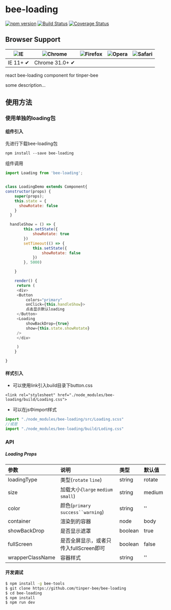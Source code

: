 # bee-loading

[![npm version](https://img.shields.io/npm/v/bee-loading.svg)](https://www.npmjs.com/package/bee-loading)
[![Build Status](https://img.shields.io/travis/tinper-bee/bee-loading/master.svg)](https://travis-ci.org/tinper-bee/bee-loading)
[![Coverage Status](https://coveralls.io/repos/github/tinper-bee/bee-loading/badge.svg?branch=master)](https://coveralls.io/github/tinper-bee/bee-loading?branch=master)


## Browser Support

|![IE](https://raw.github.com/alrra/browser-logos/master/internet-explorer/internet-explorer_48x48.png) | ![Chrome](https://raw.github.com/alrra/browser-logos/master/chrome/chrome_48x48.png) | ![Firefox](https://raw.github.com/alrra/browser-logos/master/firefox/firefox_48x48.png) | ![Opera](https://raw.github.com/alrra/browser-logos/master/opera/opera_48x48.png) | ![Safari](https://raw.github.com/alrra/browser-logos/master/safari/safari_48x48.png)|
| --- | --- | --- | --- | --- |
| IE 11+ ✔ | Chrome 31.0+ ✔ |


react bee-loading component for tinper-bee

some description...

## 使用方法

### 使用单独的loading包
#### 组件引入
先进行下载bee-loading包

```
npm install --save bee-loading
```
组件调用

```js
import Loading from 'bee-loading';


class LoadingDemo extends Component{
constructor(props) {
    super(props);
    this.state = {
      showRotate: false
    }
  }

  handleShow = () => {
        this.setState({
            showRotate: true
        })
        setTimeout(() => {
            this.setState({
                showRotate: false
            })
        }, 5000)

    }

    render() {
     return (
     <div>
     <Button
         colors="primary"
         onClick={this.handleShow}>
         点击显示默认loading
     </Button>
     <Loading
         showBackDrop={true}
         show={this.state.showRotate}
     />
     </div>

     )
    }

}

```

#### 样式引入
- 可以使用link引入build目录下button.css
```
<link rel="stylesheet" href="./node_modules/bee-loading/build/Loading.css">
```
- 可以在js中import样式
```js
import "./node_modules/bee-loading/src/Loading.scss"
//或是
import "./node_modules/bee-loading/build/Loding.css"
```

### API

##### Loading Props

|参数|说明|类型|默认值|
|:---|:----|:----|:------|
|loadingType|类型(`rotate` `line`)|string|rotate|
|size|加载大小(`large` `medium` `small`)|string|medium|
|color|颜色(`primary` `success``warning`)|string|''|
|container|渲染到的容器|node|body|
|showBackDrop|是否显示遮罩|boolean|true|
|fullScreen|是否全屏显示，或者只传入fullScreen即可|boolean|false|
|wrapperClassName|容器样式|string|''|



#### 开发调试

```sh
$ npm install -g bee-tools
$ git clone https://github.com/tinper-bee/bee-loading
$ cd bee-loading
$ npm install
$ npm run dev
```
